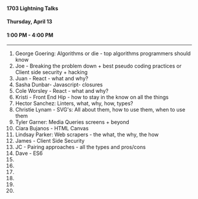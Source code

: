 #### 1703 Lightning Talks
#### Thursday, April 13
#### 1:00 PM - 4:00 PM

-----------------------------------------

1. George Goering: Algorithms or die - top algorithms programmers should know
2. Joe - Breaking the problem down + best pseudo coding practices or Client side security + hacking
3. Juan - React - what and why?
4. Sasha Dunbar- Javascript- closures
5. Cole Worsley - React - what and why?
6. Kristi - Front End Hip - how to stay in the know on all the things
7. Hector Sanchez: Linters, what, why, how, types?
8. Christie Lynam - SVG's: All about them, how to use them, when to use them
9. Tyler Garner: Media Queries screens + beyond
10. Ciara Bujanos - HTML Canvas
11. Lindsay Parker: Web scrapers - the what, the why, the how
12. James - Client Side Security
13. JC - Pairing approaches - all the types and pros/cons
14. Dave - ES6
15.
16.
17.
18.
19.
20.
